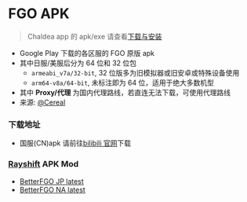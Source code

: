 # FGO APK

> Chaldea app 的 apk/exe 请查看[下载与安装](./install.md)

- Google Play 下载的各区服的 FGO 原版 apk
- 其中日服/美服后分为 64 位和 32 位包
  - `armeabi_v7a/32-bit`, 32 位版多为旧模拟器或旧安卓或特殊设备使用
  - `arm64-v8a/64-bit`, 未标注即为 64 位，适用于绝大多数机型
- 其中 **Proxy/代理** 为国内代理路线，若直连无法下载，可使用代理路线
- 来源: [@Cereal](https://fgo.bigcereal.com)

### 下载地址

- 国服(CN)apk 请前往[bilibili 官网](https://game.bilibili.com/fgo/)下载

<ApkRelease language="zh" />

### [Rayshift](https://rayshift.io) APK Mod

- [BetterFGO JP latest](https://rayshift.io/betterfgo/download/jp)
- [BetterFGO NA latest](https://rayshift.io/betterfgo/download/na)

<script setup>
import ApkRelease from '../../components/ApkRelease.vue'
</script>
